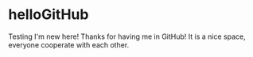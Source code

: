 # helloGitHub

Testing 
I'm new here! Thanks for having me in GitHub!
It is a nice space, everyone cooperate with each other.

